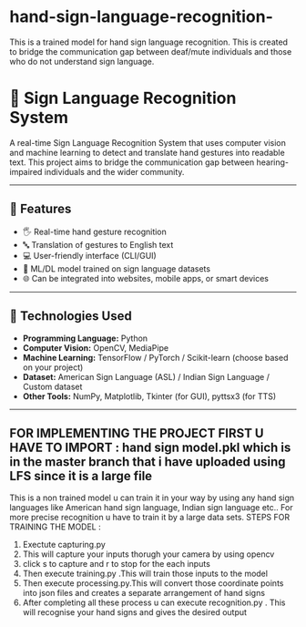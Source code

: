 # hand-sign-language-recognition-
This is a trained model for hand sign language recognition. This is created to bridge the communication gap between deaf/mute individuals and those who do not understand sign language.

# 🤟 Sign Language Recognition System

A real-time Sign Language Recognition System that uses computer vision and machine learning to detect and translate hand gestures into readable text. This project aims to bridge the communication gap between hearing-impaired individuals and the wider community.

---

## 📌 Features

- 🖐️ Real-time hand gesture recognition
- 🔤 Translation of gestures to English text
- 💻 User-friendly interface (CLI/GUI)
- 🧠 ML/DL model trained on sign language datasets
- 🌐 Can be integrated into websites, mobile apps, or smart devices

---

## 🧠 Technologies Used

- **Programming Language:** Python
- **Computer Vision:** OpenCV, MediaPipe
- **Machine Learning:** TensorFlow / PyTorch / Scikit-learn (choose based on your project)
- **Dataset:** American Sign Language (ASL) / Indian Sign Language / Custom dataset
- **Other Tools:** NumPy, Matplotlib, Tkinter (for GUI), pyttsx3 (for TTS)


---
FOR IMPLEMENTING THE PROJECT FIRST U HAVE TO IMPORT : hand sign model.pkl which is in the master branch that i have uploaded using LFS since it is a large file
---

This is a non trained model u can train it in your way by using any hand sign languages like American hand sign language, Indian sign language etc..
For more precise recognition u have to train it by a large data sets.
STEPS FOR TRAINING THE MODEL :
1. Exectute capturing.py
2. This will capture your inputs thorugh your camera by using opencv
3. click s to capture and r to stop for the each inputs
4. Then execute training.py .This will train those inputs to the model
5. Then execute processing.py.This will convert those coordinate points into json files and creates a separate arrangement of hand signs
6. After completing all these process u can execute recognition.py . This will recognise your hand signs and gives the desired output

